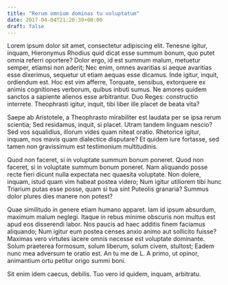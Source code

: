 ```yaml
---
title: "Rerum omnium dominas tu voluptatum"
date: 2017-04-04T21:20:39+00:00
draft: false
---
```


Lorem ipsum dolor sit amet, consectetur adipiscing elit. Tenesne igitur,
inquam, Hieronymus Rhodius quid dicat esse summum bonum, quo putet omnia
referri oportere? Dolor ergo, id est summum malum, metuetur semper, etiamsi non
aderit; Nec enim, omnes avaritias si aeque avaritias esse dixerimus, sequetur
ut etiam aequas esse dicamus. Inde igitur, inquit, ordiendum est. Hoc est vim
afferre, Torquate, sensibus, extorquere ex animis cognitiones verborum, quibus
inbuti sumus. Ne amores quidem sanctos a sapiente alienos esse arbitrantur. Duo
Reges: constructio interrete. Theophrasti igitur, inquit, tibi liber ille
placet de beata vita?

Saepe ab Aristotele, a Theophrasto mirabiliter est laudata per se ipsa rerum
scientia; Sed residamus, inquit, si placet. Utram tandem linguam nescio? Sed
vos squalidius, illorum vides quam niteat oratio. Rhetorice igitur, inquam, nos
mavis quam dialectice disputare? Et quidem iure fortasse, sed tamen non
gravissimum est testimonium multitudinis.

Quod non faceret, si in voluptate summum bonum poneret. Quod non faceret, si in
voluptate summum bonum poneret. Nam aliquando posse recte fieri dicunt nulla
expectata nec quaesita voluptate. Non dolere, inquam, istud quam vim habeat
postea videro; Num igitur utiliorem tibi hunc Triarium putas esse posse, quam
si tua sint Puteolis granaria? Summus dolor plures dies manere non potest?

Quae similitudo in genere etiam humano apparet. Iam id ipsum absurdum, maximum
malum neglegi. Itaque in rebus minime obscuris non multus est apud eos
disserendi labor. Nos paucis ad haec additis finem faciamus aliquando; Num
igitur eum postea censes anxio animo aut sollicito fuisse? Maximas vero
virtutes iacere omnis necesse est voluptate dominante. Solum praeterea
formosum, solum liberum, solum civem, stultost; Eadem nunc mea adversum te
oratio est. An tu me de L. A primo, ut opinor, animantium ortu petitur origo
summi boni.

Sit enim idem caecus, debilis. Tuo vero id quidem, inquam, arbitratu.
